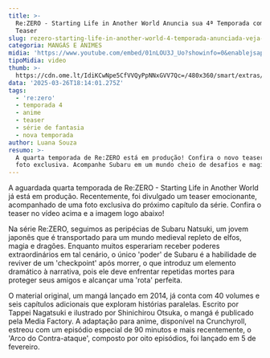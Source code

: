 ```yaml
---
title: >-
  Re:ZERO - Starting Life in Another World Anuncia sua 4ª Temporada com Novo
  Teaser
slug: rezero-starting-life-in-another-world-4-temporada-anunciada-veja-teaser
categoria: MANGÁS E ANIMES
midia: 'https://www.youtube.com/embed/01nLOU3J_Uo?showinfo=0&enablejsapi=1'
tipoMidia: video
thumb: >-
  https://cdn.ome.lt/IdiKCwNpe5CfVVQyPpNNxGVV7Qc=/480x360/smart/extras/conteudos/rezero.png
data: '2025-03-26T18:14:01.275Z'
tags:
  - 're:zero'
  - temporada 4
  - anime
  - teaser
  - série de fantasia
  - nova temporada
author: Luana Souza
resumo: >-
  A quarta temporada de Re:ZERO está em produção! Confira o novo teaser e uma
  foto exclusiva. Acompanhe Subaru em um mundo cheio de desafios e magia.
---
```


A aguardada quarta temporada de Re:ZERO - Starting Life in Another World já está em produção. Recentemente, foi divulgado um teaser emocionante, acompanhado de uma foto exclusiva do próximo capítulo da série. Confira o teaser no vídeo acima e a imagem logo abaixo!

Na série Re:ZERO, seguimos as peripécias de Subaru Natsuki, um jovem japonês que é transportado para um mundo medieval repleto de elfos, magia e dragões. Enquanto muitos esperariam receber poderes extraordinários em tal cenário, o único 'poder' de Subaru é a habilidade de reviver de um 'checkpoint' após morrer, o que introduz um elemento dramático à narrativa, pois ele deve enfrentar repetidas mortes para proteger seus amigos e alcançar uma 'rota' perfeita.

O material original, um mangá lançado em 2014, já conta com 40 volumes e seis capítulos adicionais que exploram histórias paralelas. Escrito por Tappei Nagatsuki e ilustrado por Shinichirou Otsuka, o mangá é publicado pela Media Factory. A adaptação para anime, disponível na Crunchyroll, estreou com um episódio especial de 90 minutos e mais recentemente, o 'Arco do Contra-ataque', composto por oito episódios, foi lançado em 5 de fevereiro.
